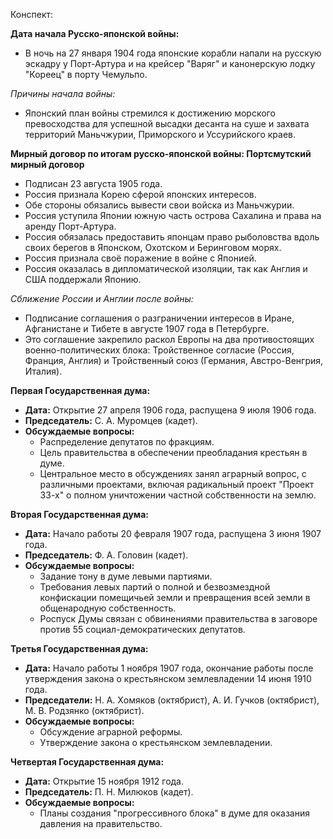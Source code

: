 Конспект:

**Дата начала Русско-японской войны:**
- В ночь на 27 января 1904 года японские корабли напали на русскую эскадру у Порт-Артура и на крейсер "Варяг" и канонерскую лодку "Кореец" в порту Чемульпо.

*Причины начала войны:*
- Японский план войны стремился к достижению морского превосходства для успешной высадки десанта на суше и захвата территорий Маньчжурии, Приморского и Уссурийского краев.

**Мирный договор по итогам русско-японской войны: Портсмутский мирный договор**
- Подписан 23 августа 1905 года.
- Россия признала Корею сферой японских интересов.
- Обе стороны обязались вывести свои войска из Маньчжурии.
- Россия уступила Японии южную часть острова Сахалина и права на аренду Порт-Артура.
- Россия обязалась предоставить японцам право рыболовства вдоль своих берегов в Японском, Охотском и Беринговом морях.
- Россия признала своё поражение в войне с Японией.
- Россия оказалась в дипломатической изоляции, так как Англия и США поддержали Японию.

*Сближение России и Англии после войны:*
- Подписание соглашения о разграничении интересов в Иране, Афганистане и Тибете в августе 1907 года в Петербурге.
- Это соглашение закрепило раскол Европы на два противостоящих военно-политических блока: Тройственное согласие (Россия, Франция, Англия) и Тройственный союз (Германия, Австро-Венгрия, Италия).




**Первая Государственная дума:**
- **Дата:** Открытие 27 апреля 1906 года, распущена 9 июля 1906 года.
- **Председатель:** С. А. Муромцев (кадет).
- **Обсуждаемые вопросы:**
  - Распределение депутатов по фракциям.
  - Цель правительства в обеспечении преобладания крестьян в думе.
  - Центральное место в обсуждениях занял аграрный вопрос, с различными проектами, включая радикальный проект "Проект 33-х" о полном уничтожении частной собственности на землю.

**Вторая Государственная дума:**
- **Дата:** Начало работы 20 февраля 1907 года, распущена 3 июня 1907 года.
- **Председатель:** Ф. А. Головин (кадет).
- **Обсуждаемые вопросы:**
  - Задание тону в думе левыми партиями.
  - Требования левых партий о полной и безвозмездной конфискации помещичьей земли и превращения всей земли в общенародную собственность.
  - Роспуск Думы связан с обвинениями правительства в заговоре против 55 социал-демократических депутатов.

**Третья Государственная дума:**
- **Дата:** Начало работы 1 ноября 1907 года, окончание работы после утверждения закона о крестьянском землевладении 14 июня 1910 года.
- **Председатели:** H. A. Xомяков (октябрист), А. И. Гучков (октябрист), М. В. Родзянко (октябрист).
- **Обсуждаемые вопросы:**
  - Обсуждение аграрной реформы.
  - Утверждение закона о крестьянском землевладении.
  
**Четвертая Государственная дума:**
- **Дата:** Открытие 15 ноября 1912 года.
- **Председатель:** П. Н. Милюков (кадет).
- **Обсуждаемые вопросы:**
  - Планы создания "прогрессивного блока" в думе для оказания давления на правительство.